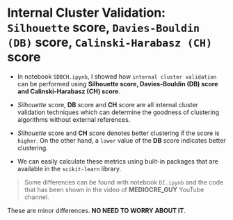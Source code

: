# Internal Cluster Validation: `Silhouette` score, `Davies-Bouldin (DB)` score, `Calinski-Harabasz (CH)` score 

* In notebook `SDBCH.ipynb`, I showed how `internal cluster validation` can be performed using **Silhouette score, Davies-Bouldin (DB) score and Calinski-Harabasz (CH) score**.

* _Silhouette_ score, __DB__ score and __CH__ score are all internal cluster validation techniques which can determine the goodness of clustering algorithms without external references.

* _Silhouette_ score and __CH__ score denotes better clustering if the score is `higher`. On the other hand, a `lower` value of the __DB__ score indicates better clustering.

* We can easily calculate these metrics using built-in packages that are available in the `scikit-learn` library.

> Some differences can be found with notebook `DI.ipynb` and the code that has been shown in the video of __MEDIOCRE_GUY__ YouTube channel.

These are minor differences. __NO NEED TO WORRY ABOUT IT__.
